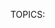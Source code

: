 TOPICS: <dialog>

# `<dialog>`

**HTML`<dialog>`元素** 代表对话框或其他交互式组件，例如检查器或窗口。

|  |  |
| :-- | :-- |
| **内容分类** | 流内容，切片根 |
| **允许的内容** | 流量内容 |
| **标签遗漏** | 没有，开始标签和结束标签都是必需的。 |
| **允许的父元素** | 任何接受流程内容的元素 |
| **允许的 ARIA 角色** | `alertdialog` |
| **DOM 接口** | `HTMLDialogElement` |

## 属性

此元素包括[全局属性](/zh-hans/webfrontend/HTML_Global_Attributes)。 tabindex属性不能在`<dialog>`元素上使用。

| 属性 | 描述 |
| :-- | :-- |
| `open` | 指示对话框是活动的并且可以交互。 如果未设置open属性，则不应向用户显示该对话框。

## 使用说明

- 通过使用属性method="dialog"指定元素，可以将[`<form>`](/zh-hans/webfrontend/<form>)元素集成到对话框中。 提交此类表单后，对话框将关闭，其`returnValue`属性设置为所使用的表单的“提交”按钮的值。
- 他的`::backdrop` CSS伪元素可用于在`<dialog>`元素后面设置样式，例如在模式对话框处于活动状态时使无法访问的内容变暗。 仅当对话框元素通过`HTMLDialogElement.showModal()`显示时才绘制背景。

## 示例

### 简单的例子

```html
<dialog open>
  <p>Greetings, one and all!</p>
</dialog>
```

### 进阶范例

当单击“更新详细信息”按钮时，此示例将打开一个包含表单的弹出对话框。

```html
<!-- Simple pop-up dialog box containing a form -->
<dialog id="favDialog">
  <form method="dialog">
    <p><label>Favorite animal:
      <select>
        <option></option>
        <option>Brine shrimp</option>
        <option>Red panda</option>
        <option>Spider monkey</option>
      </select>
    </label></p>
    <menu>
      <button value="cancel">Cancel</button>
      <button id="confirmBtn" value="default">Confirm</button>
    </menu>
  </form>
</dialog>

<menu>
  <button id="updateDetails">Update details</button>
</menu>

<output aria-live="polite"></output>
```

```javascript
(function() {
  var updateButton = document.getElementById('updateDetails');
  var favDialog = document.getElementById('favDialog');
  var outputBox = document.getElementsByTagName('output')0];
  var selectEl = document.getElementsByTagName('select')0];
  var confirmBtn = document.getElementById('confirmBtn');

  // “Update details” button opens the <dialog> modally
  updateButton.addEventListener('click', function onOpen() {
    if (typeof favDialog.showModal === "function") {
      favDialog.showModal();
    } else {
      alert("The dialog API is not supported by this browser");
    }
  });
  // "Favorite animal" input sets the value of the submit button
  selectEl.addEventListener('change', function onSelect(e) {
    confirmBtn.value = selectEl.value;
  });
  // "Confirm" button of form triggers "close" on dialog because of method="dialog"]
  favDialog.addEventListener('close', function onClose() {
    outputBox.value = favDialog.returnValue + " button clicked - " + (new Date()).toString();
  });
})();
```
